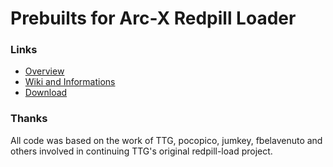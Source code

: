 # Prebuilts for Arc-X Redpill Loader

### Links

- <a href="https://github.com/AuxXxilium">Overview</a>
- <a href="https://github.com/AuxXxilium/AuxXxilium/wiki">Wiki and Informations</a>
- <a href="https://github.com/AuxXxilium/arc-x/releases/latest">Download</a>

### Thanks
All code was based on the work of TTG, pocopico, jumkey, fbelavenuto and others involved in continuing TTG's original redpill-load project.